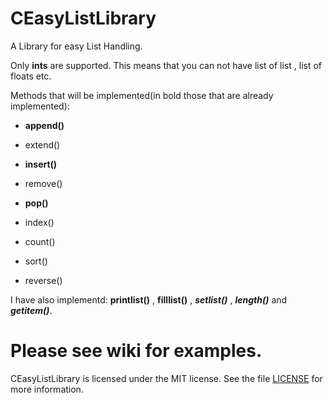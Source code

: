 CEasyListLibrary
===================

A Library for easy List Handling.

Only **ints** are supported. This means that you can not have list of list , list of floats etc.

Methods that will be implemented(in bold those that are already implemented):

 + **append()**
 
 + extend()
 
 + **insert()**
 
 + remove()
 
 + **pop()**
 
 + index()
 
 + count()
 
 + sort()
 
 + reverse()

I have also implementd:
**printlist()** , **filllist()** , ***setlist()*** , ***length()*** and ***getitem()***. 

Please see wiki for examples.
=


CEasyListLibrary is licensed under the MIT license. See the file
[LICENSE](https://github.com/smekesis/word2ipa/blob/master/LICENSE) for more information.
